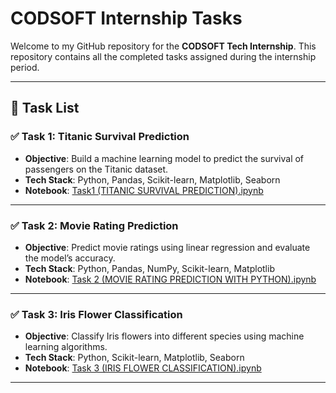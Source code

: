 # CODSOFT Internship Tasks

Welcome to my GitHub repository for the **CODSOFT Tech Internship**. This repository contains all the completed tasks assigned during the internship period.

---

## 📌 Task List

### ✅ Task 1: Titanic Survival Prediction
- **Objective**: Build a machine learning model to predict the survival of passengers on the Titanic dataset.
- **Tech Stack**: Python, Pandas, Scikit-learn, Matplotlib, Seaborn
- **Notebook**: [Task1 (TITANIC SURVIVAL PREDICTION).ipynb](./Task%201%20-%20Titanic%20Survival%20Prediction/Task1%20(TITANIC%20SURVIVAL%20PREDICTION).ipynb)

---

### ✅ Task 2: Movie Rating Prediction
- **Objective**: Predict movie ratings using linear regression and evaluate the model’s accuracy.
- **Tech Stack**: Python, Pandas, NumPy, Scikit-learn, Matplotlib
- **Notebook**: [Task 2 (MOVIE RATING PREDICTION WITH PYTHON).ipynb](./Task%202%20-%20Movie%20Rating%20Prediction/Task%202%20(MOVIE%20RATING%20PREDICTION%20WITH%20PYTHON).ipynb)

---

### ✅ Task 3: Iris Flower Classification
- **Objective**: Classify Iris flowers into different species using machine learning algorithms.
- **Tech Stack**: Python, Scikit-learn, Matplotlib, Seaborn
- **Notebook**: [Task 3 (IRIS FLOWER CLASSIFICATION).ipynb](./Task%203%20-%20Iris%20Flower%20Classification/Task%203%20(IRIS%20FLOWER%20CLASSIFICATION).ipynb)

---

